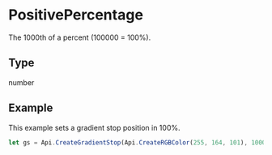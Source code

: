 # PositivePercentage

The 1000th of a percent (100000 = 100%).

## Type

number



## Example

This example sets a gradient stop position in 100%.

```javascript editor-docx
let gs = Api.CreateGradientStop(Api.CreateRGBColor(255, 164, 101), 100000);
```

